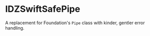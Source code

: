 # IDZSwiftSafePipe
A replacement for Foundation's `Pipe` class with kinder, gentler error handling.
